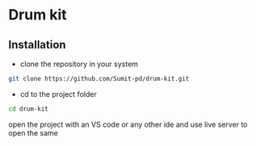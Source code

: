 # Drum kit

## Installation

* clone the repository in your system
```bash
git clone https://github.com/Sumit-pd/drum-kit.git
```
* cd to the project folder
```bash
cd drum-kit
```

open the project  with an VS code or any other ide and use live server to open the same
